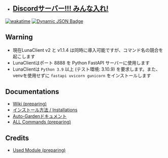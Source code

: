 
- ## [Discordサーバー!!! みんな入れ!](https://discord.gg/lunaclient)

[![wakatime](https://wakatime.com/badge/user/a3dc88bc-f773-46f5-86f8-abb56f21a04b/project/ec55bffb-c0d2-4093-bc5d-9b80112d3988.svg)](https://wakatime.com/badge/user/a3dc88bc-f773-46f5-86f8-abb56f21a04b/project/ec55bffb-c0d2-4093-bc5d-9b80112d3988)
[![Dynamic JSON Badge](https://img.shields.io/badge/dynamic/json?url=https%3A%2F%2Fapi.github.com%2Frepos%2Fluna724%2FLunaClient%2Freleases%2Flatest&query=%24.assets%5B0%5D.download_count&label=LatestDownloadCounts)](https://shields.io/)


## Warning
- 現在LunaClient v2 と v1.1.4 は同時に導入可能ですが、コマンド名の競合を起こします
- LunaClientはポート 8888 を Python FastAPI サーバーに使用します
- LunaClientは `Python 3.9` 以上 (テスト環境: 3.10.9) を要求します。また、venvを使用せずに `fastapi uvicorn gunicorn` をインストールします

## Documentations
- [Wiki (preparing)](https://luna724.github.io/repo/lunaclient)
- [インストール方法 / Installations](/docs/install.md)
- [Auto-Gardenドキュメント](/docs/lc_gardening.md)
- [ALL Commands (preparing)](/docs/all_cmd.md)

## Credits
- [Used Module (preparing)](/docs/credit.md)
